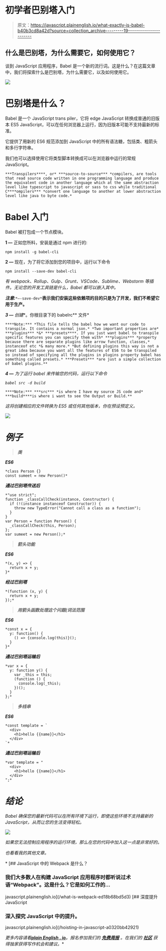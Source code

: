 # 初学者巴别塔入门

> 原文：<https://javascript.plainenglish.io/what-exactly-is-babel-b40b3cd8a42d?source=collection_archive---------19----------------------->

## 什么是巴别塔，为什么需要它，如何使用它？

谈到 JavaScript 应用程序，Babel 是一个新的流行词。这是什么？在这篇文章中，我们将探索什么是巴别塔，为什么需要它，以及如何使用它。

![](img/0b5d21504d2d9a172690f7050c0753e4.png)

# **巴别塔是什么？**

Babel 是一个 JavaScript trans piler，它将 edge JavaScript 转换成普通的旧版本 ES5 JavaScript，可以在任何浏览器上运行，因为旧版本可能不支持最新的标准。

它提供了用新的 ES6 规范添加到 JavaScript 中的所有语法糖，包括类、粗箭头和多行字符串。

我们也可以选择使用它将类型脚本转换成可以在浏览器中运行的常规 JavaScript。

```
***Transpilers****, or* ***source-to-source*** *compilers, are tools that read source code written in one programming language and produce the equivalent code in another language which at the same abstraction level like typescript to javascript or sass to css while traditional C****ompilers*** *convert one language to another at lower abstraction level like java to byte code.*
```

# Babel 入门

Babel 被打包成一个节点模块。

**1 —** 正如您所料，安装是通过 npm 进行的:

`npm install -g babel-cli`

**2 —** 现在，为了将它添加到您的项目中，运行以下命令

`npm install --save-dev babel-cli`

*有 webpack、Rollup、Gulp、Grunt、VSCode、Sublime、Webstorm 等插件。无论您的开发工具链是什么，Babel 都可以嵌入其中。*

***注意:***`*–-save-dev*`**表示我们安装这些依赖项的目的只是为了开发，我们不希望它用于生产。**

***3 —** 创建**。你根目录下的 babelrc** 文件*

```
****Note:*** *This file tells the babel how we want our code to transpile. It contains a normal json.* *Two important properties are* ***plugins*** *&* ***presets****. If you just want babel to transpile specific features you can specify them with* ***plugins*** *property because there are separate plugins like arrow function, classes,* instanceof etc *& many more.* *But defining plugins this way is not a great idea because you want all the features of ES6 to be transpiled so instead of specifying all the plugins in plugins property babel has something called presets.* ***Presets*** *are just a simple collection of babel plugins.**
```

***4 —** 为了运行 babel 来传输您的代码，运行以下命令*

*`babel src -d build`*

```
****Note:*** ***src*** *is where I have my source JS code and* ***build****is where i want to see the Output or Build.**
```

*这将创建相应的文件转换为 ES5 或任何其他版本，你在预设预定义。*

*![](img/455a2b92ebda20e1423540f8d3d3464c.png)*

# *例子*

> ***类***

***ES6***

```
*class Person {}
const sumeet = new Person()*
```

***通过巴别塔传送后***

```
*"use strict";
function _classCallCheck(instance, Constructor) {
  if (!(instance instanceof Constructor)) {
    throw new TypeError("Cannot call a class as a function");
  }
}
var Person = function Person() {
  _classCallCheck(this, Person);
};
var sumeet = new Person();*
```

> ***箭头功能***

***ES6***

```
*(x, y) => {
  return x + y;
}*
```

***经过巴别塔***

```
*(function (x, y) {
  return x + y;
});*
```

> ***用箭头函数处理这个问题(词法范围***

***ES6***

```
*const x = {
  y: function() {
    () => {console.log(this)}();
  }
}*
```

***通过巴别塔运输后***

```
*var x = {
  y: function y() {
    var _this = this;
    (function () {
      console.log(_this);
    })();
  }
};*
```

> ***多线串***

***ES6***

```
*const template = `
  <div>
    <h1>hello {{name}}</h1>
  </div>
`*
```

***通过巴别塔运输后***

```
*var template = "
  <div>
    <h1>hello {{name}}</h1>
  </div>
";*
```

# *结论*

*Babel 确保您的最新代码可以在所有环境下运行，即使这些环境不支持最新的 JavaScript，从而让您的生活变得轻松。*

*![](img/27e78e220dc0764453b325d49f2d32f2.png)*

*如果您无法控制应用程序的运行环境，那么在您的代码中加入这一点是非常好的。*

*也看看我的其他文章。*

*[](/what-is-webpack-ed18b68bd5d3) [## JavaScript 中的 Webpack 是什么？

### 我们大多数人在构建 JavaScript 应用程序时都听说过术语“Webpack”。这是什么？它是如何工作的…

javascript.plainenglish.io](/what-is-webpack-ed18b68bd5d3) [](/hoisting-in-javascript-a0320bb42921) [## 深度提升 JavaScript

### 深入探究 JavaScript 中的提升。

javascript.plainenglish.io](/hoisting-in-javascript-a0320bb42921) 

*更多内容请看*[***plain English . io***](http://plainenglish.io/)*。报名参加我们的* [***免费周报***](http://newsletter.plainenglish.io/) *。在我们的* [***社区***](https://discord.gg/GtDtUAvyhW) *获得独家获得写作机会和建议。**